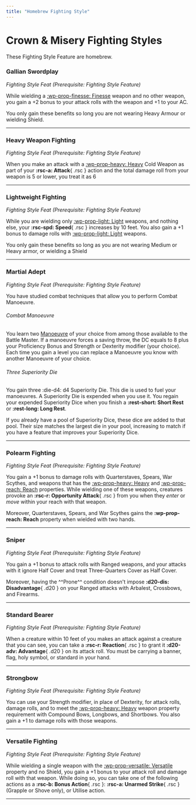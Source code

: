 ```yaml
---
title: "Homebrew Fighting Style"
---
```


# Crown & Misery Fighting Styles

These Fighting Style Feature are homebrew.

### Gallian Swordplay

_Fighting Style Feat (Prerequisite: Fighting Style Feature)_

While wielding a [:wp-prop-finesse: Finesse] weapon and no other weapon, you gain a +2 bonus to your attack rolls with the weapon and +1 to your AC. 

You only gain these benefits so long you are not wearing Heavy Armour or wielding Shield.

---

### Heavy Weapon Fighting

_Fighting Style Feat (Prerequisite: Fighting Style Feature)_  

When you make an attack with a [:wp-prop-heavy: Heavy] Cold Weapon as part of your **:rsc-a: Attack**{ .rsc } action and the total damage roll from your weapon is 5 or lower, you treat it as 6

--- 

### Lightweight Fighting

_Fighting Style Feat (Prerequisite: Fighting Style Feature)_  

While you are wielding only [:wp-prop-light: Light] weapons, and nothing else, your **:rsc-spd: Speed**{ .rsc } increases by 10 feet. You also gain a +1 bonus to damage rolls with [:wp-prop-light: Light] weapons.

You only gain these benefits so long as you are not wearing Medium or Heavy armor, or wielding a Shield

---

### Martial Adept

_Fighting Style Feat (Prerequisite: Fighting Style Feature)_

You have studied combat techniques that allow you to perform Combat Manoeuvre.

###### Combat Manoeuvre 

You learn two [Manoeuvre](../../class-options/fighter-manoeuvre.md) of your choice from among those available to the Battle Master. If a manoeuvre forces a saving throw, the DC equals to 8 plus your Proficiency Bonus and Strength or Dexterity modifier (your choice). Each time you gain a level you can replace a Manoeuvre you know with another Manoeuvre of your choice.

###### Three Superiority Die 

You gain three :die-d4: d4 Superiority Die. This die is used to fuel your manoeuvres. A Superiority Die is expended when you use it. You regain your expended Superiority Dice when you finish a **:rest-short: Short Rest** or **:rest-long: Long Rest**.

If you already have a pool of Superiority Dice, these dice are added to that pool. Their size matches the largest die in your pool, increasing to match if you have a feature that improves your Superiority Dice.

<!--

---

### Signature Weapon

_Fighting Style Feat (Prerequisite: Fighting Style Feature)_

You specialise one weapon rather than many. Choose one Weapon that you are Proficient with to be your Signature Weapon. When you make an attack with that type of weapon, you gain the following benefit, you can change your Signature Weapon when you gain a level.

###### Damage Die Increase The weapon's damage die that is in the Original Damage Die column changes to the die in the Signature Damage Die column.

###### Improved Attack Roll When you make a weapon attack with the weapon, you can treat a roll equal to your Proficiency Bonus or lower on the d20 as your Proficiency Bonus.

###### Mastery Property You can use the weapon Mastery property even if you don't have the class feature to do so. If you have a class feature that allows you to use it, the weapon can benefit from one extra eligible Mastery properties of your choice. (e.g, a Longsword can have both the Vex and Flex property)

##### Signature Weapon Die

<div class="grid" markdown>

| Orginal Damage Die | Signature Damage Die |
|:-:|:-:|
| 1 | 1d4 |
| 1d4 | 1d6 |
| 1d6 | 1d8 |

| Orginal Damage Die | Signature Damage Die |
|:-:|:-:|
| 2d4 / 1d8 | 1d10 |
| 1d10 | 1d12 |
| 2d6 / 1d12 | 2d6 + 1 |

</div>

-->

---

### Polearm Fighting

_Fighting Style Feat (Prerequisite: Fighting Style Feature)_

You gain a +1 bonus to damage rolls with Quarterstaves, Spears, War Scythes, and weapons that has the [:wp-prop-heavy: Heavy] and [:wp-prop-reach: Reach] properties. While wielding one of these weapons, creatures provoke an **:rsc-r: Opportunity Attack**{ .rsc } from you when they *enter* or *move* within your reach with that weapon. 

Moreover, Quarterstaves, Spears, and War Scythes gains the **:wp-prop-reach: Reach** property when wielded with two hands.

---

### Sniper

_Fighting Style Feat (Prerequisite: Fighting Style Feature)_  

You gain a +1 bonus to attack rolls with Ranged weapons, and your attacks with it ignore Half Cover and treat Three-Quarters Cover as Half Cover.

Moreover, having the ^^Prone^^ condition doesn't impose **:d20-dis: Disadvantage**{ .d20 } on your Ranged attacks with Arbalest, Crossbows, and Firearms.

---

### Standard Bearer

_Fighting Style Feat (Prerequisite: Fighting Style Feature)_

When a creature within 10 feet of you makes an attack against a creature that you can see, you can take a **:rsc-r: Reaction**{ .rsc } to grant it **:d20-adv: Advantage**{ .d20 } on its attack roll. You must be carrying a banner, flag, holy symbol, or standard in your hand.

---

### Strongbow

_Fighting Style Feat (Prerequisite: Fighting Style Feature)_

You can use your Strength modifier, in place of Dexterity, for attack rolls, damage rolls, and to meet the [:wp-prop-heavy: Heavy] weapon property requirement with Compound Bows, Longbows, and Shortbows. You also gain a +1 to damage rolls with those weapons.

---

### Versatile Fighting

_Fighting Style Feat (Prerequisite: Fighting Style Feature)_

While wielding a single weapon with the [:wp-prop-versatile: Versatile] property and no Shield, you gain a +1 bonus to your attack roll and damage roll with that weapon. While doing so, you can take one of the following actions as a **:rsc-b: Bonus Action**{ .rsc }: **:rsc-a: Unarmed Strike**{ .rsc } (Grapple or Shove only), or Utilise action.

---

[:wp-prop-finesse: Finesse]: ../../../equipment/weapon/index.md#finesse
[:wp-prop-versatile: Versatile]: ../../../equipment/weapon/index.md#versatile
[:wp-prop-heavy: Heavy]: ../../../equipment/weapon/index.md#heavy
[:wp-prop-two-handed: Two-Handed]: ../../../equipment/weapon/index.md#two-handed
[:wp-prop-reach: Reach]: ../../../equipment/weapon/index.md#reach

[:wp-prop-light: Light]: ../../../equipment/weapon/index.md#light
[:wp-prop-thrown: Thrown]: ../../../equipment/weapon/index.md#thrown